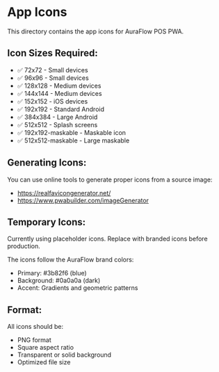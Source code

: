 # App Icons

This directory contains the app icons for AuraFlow POS PWA.

## Icon Sizes Required:

- ✅ 72x72 - Small devices
- ✅ 96x96 - Small devices
- ✅ 128x128 - Medium devices
- ✅ 144x144 - Medium devices
- ✅ 152x152 - iOS devices
- ✅ 192x192 - Standard Android
- ✅ 384x384 - Large Android
- ✅ 512x512 - Splash screens
- ✅ 192x192-maskable - Maskable icon
- ✅ 512x512-maskable - Large maskable

## Generating Icons:

You can use online tools to generate proper icons from a source image:
- https://realfavicongenerator.net/
- https://www.pwabuilder.com/imageGenerator

## Temporary Icons:

Currently using placeholder icons. Replace with branded icons before production.

The icons follow the AuraFlow brand colors:
- Primary: #3b82f6 (blue)
- Background: #0a0a0a (dark)
- Accent: Gradients and geometric patterns

## Format:

All icons should be:
- PNG format
- Square aspect ratio
- Transparent or solid background
- Optimized file size
